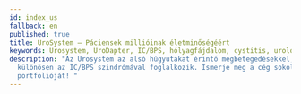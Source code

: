 ```yaml
---
id: index_us
fallback: en
published: true
title: UroSystem – Páciensek millióinak életminőségéért
keywords: Urosystem, UroDapter, IC/BPS, hólyagfájdalom, cystitis, urológia
description: "Az Urosystem az alsó húgyutakat érintő megbetegedésekkel,
  különösen az IC/BPS szindrómával foglalkozik. Ismerje meg a cég sokoldalú
  portfolióját! "
---
```

